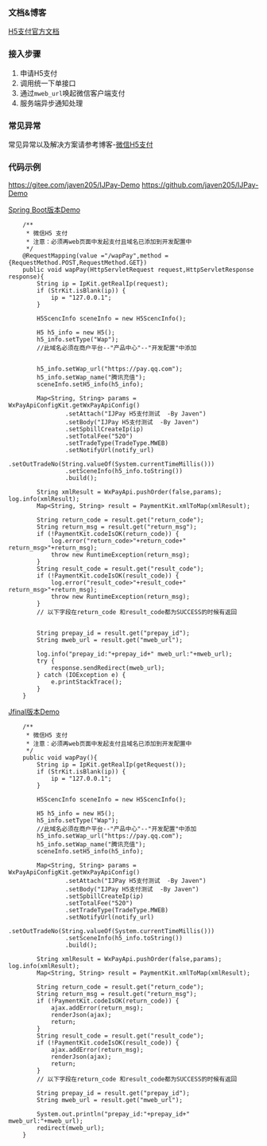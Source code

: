 ### 文档&博客

[H5支付官方文档](https://pay.weixin.qq.com/wiki/doc/api/H5.php?chapter=15_1)

### 接入步骤

1. 申请H5支付
2. 调用统一下单接口
3. 通过`mweb_url`唤起微信客户端支付
4. 服务端异步通知处理


### 常见异常

常见异常以及解决方案请参考博客-[微信H5支付](http://blog.csdn.net/zyw_java/article/details/77507835)



### 代码示例

https://gitee.com/javen205/IJPay-Demo
https://github.com/javen205/IJPay-Demo

[Spring Boot版本Demo](https://gitee.com/javen205/IJPay-Demo/blob/SpringBoot/src/main/java/com/ijpay/controller/wxpay/WxPayController.java)
```
	/**
	 * 微信H5 支付
	 * 注意：必须再web页面中发起支付且域名已添加到开发配置中
	 */
	@RequestMapping(value ="/wapPay",method = {RequestMethod.POST,RequestMethod.GET})
	public void wapPay(HttpServletRequest request,HttpServletResponse response){
		String ip = IpKit.getRealIp(request);
		if (StrKit.isBlank(ip)) {
			ip = "127.0.0.1";
		}
		
		H5ScencInfo sceneInfo = new H5ScencInfo();
		
		H5 h5_info = new H5();
		h5_info.setType("Wap");
		//此域名必须在商户平台--"产品中心"--"开发配置"中添加


		h5_info.setWap_url("https://pay.qq.com");
		h5_info.setWap_name("腾讯充值");
		sceneInfo.setH5_info(h5_info);
		
		Map<String, String> params = WxPayApiConfigKit.getWxPayApiConfig()
				.setAttach("IJPay H5支付测试  -By Javen")
				.setBody("IJPay H5支付测试  -By Javen")
				.setSpbillCreateIp(ip)
				.setTotalFee("520")
				.setTradeType(TradeType.MWEB)
				.setNotifyUrl(notify_url)
				.setOutTradeNo(String.valueOf(System.currentTimeMillis()))
				.setSceneInfo(h5_info.toString())
				.build();
		
		String xmlResult = WxPayApi.pushOrder(false,params);
log.info(xmlResult);
		Map<String, String> result = PaymentKit.xmlToMap(xmlResult);
		
		String return_code = result.get("return_code");
		String return_msg = result.get("return_msg");
		if (!PaymentKit.codeIsOK(return_code)) {
			log.error("return_code>"+return_code+" return_msg>"+return_msg);
			throw new RuntimeException(return_msg);
		}
		String result_code = result.get("result_code");
		if (!PaymentKit.codeIsOK(result_code)) {
			log.error("result_code>"+result_code+" return_msg>"+return_msg);
			throw new RuntimeException(return_msg);
		}
		// 以下字段在return_code 和result_code都为SUCCESS的时候有返回

		
		String prepay_id = result.get("prepay_id");
		String mweb_url = result.get("mweb_url");
		
		log.info("prepay_id:"+prepay_id+" mweb_url:"+mweb_url);
		try {
			response.sendRedirect(mweb_url);
		} catch (IOException e) {
			e.printStackTrace();
		}
	}
```

[Jfinal版本Demo](https://gitee.com/javen205/IJPay-Demo/blob/master/src/main/java/com/ijpay/controller/weixin/WxPayController.java)
```
	/**
	 * 微信H5 支付
	 * 注意：必须再web页面中发起支付且域名已添加到开发配置中
	 */
	public void wapPay(){
		String ip = IpKit.getRealIp(getRequest());
		if (StrKit.isBlank(ip)) {
			ip = "127.0.0.1";
		}
		
		H5ScencInfo sceneInfo = new H5ScencInfo();
		
		H5 h5_info = new H5();
		h5_info.setType("Wap");
		//此域名必须在商户平台--"产品中心"--"开发配置"中添加
		h5_info.setWap_url("https://pay.qq.com");
		h5_info.setWap_name("腾讯充值");
		sceneInfo.setH5_info(h5_info);
		
		Map<String, String> params = WxPayApiConfigKit.getWxPayApiConfig()
				.setAttach("IJPay H5支付测试  -By Javen")
				.setBody("IJPay H5支付测试  -By Javen")
				.setSpbillCreateIp(ip)
				.setTotalFee("520")
				.setTradeType(TradeType.MWEB)
				.setNotifyUrl(notify_url)
				.setOutTradeNo(String.valueOf(System.currentTimeMillis()))
				.setSceneInfo(h5_info.toString())
				.build();
		
		String xmlResult = WxPayApi.pushOrder(false,params);
log.info(xmlResult);
		Map<String, String> result = PaymentKit.xmlToMap(xmlResult);
		
		String return_code = result.get("return_code");
		String return_msg = result.get("return_msg");
		if (!PaymentKit.codeIsOK(return_code)) {
			ajax.addError(return_msg);
			renderJson(ajax);
			return;
		}
		String result_code = result.get("result_code");
		if (!PaymentKit.codeIsOK(result_code)) {
			ajax.addError(return_msg);
			renderJson(ajax);
			return;
		}
		// 以下字段在return_code 和result_code都为SUCCESS的时候有返回
		
		String prepay_id = result.get("prepay_id");
		String mweb_url = result.get("mweb_url");
		
		System.out.println("prepay_id:"+prepay_id+" mweb_url:"+mweb_url);
		redirect(mweb_url);
	}
```